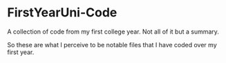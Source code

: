 # FirstYearUni-Code
A collection of code from my first college year. Not all of it but a summary.

So these are what I perceive to be notable files that I have coded over my first year.
